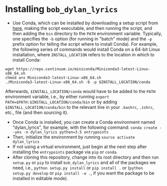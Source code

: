 # Installing `bob_dylan_lyrics`

- Use Conda, which can be installed by downloading a setup script from [here](http://conda.pydata.org/miniconda.html), making the script executable, and then running the script, and then adding the `bin` directory to the `PATH` environment variable. Typically, one specifies the `-b` option (for running in "batch" mode) and the `-p` prefix option for telling the script where to install Conda). For example, the following series of commands would install Conda on a 64-bit Linux installation, where `INSTALL_LOCATION` refers to the location in which to install Conda:
```
wget https://repo.continuum.io/miniconda/Miniconda3-latest-Linux-x86_64.sh
chmod a+x Miniconda3-latest-Linux-x86_64.sh
./Miniconda3-latest-Linux-x86_64.sh -b -p $INSTALL_LOCATION/conda
```
Afterwards, `$INSTALL_LOCATION/conda` would have to be added to the `PATH` environment variable, i.e., by either running `export PATH=$PATH:$INSTALL_LOCATION/conda/bin` or by adding `$INSTALL_LOCATION/conda/bin` to the relevant line in your `.bashrc`, `.zshrc`, etc., file (and then sourcing it).
- Once Conda is installed, you can create a Conda environment named "dylan_lyrics", for example, with the following command: `conda create --yes -n dylan_lyrics python=3.5 entrypoints`
- Then, initialize the environment by running `source activate dylan_lyrics`
- If not using a virtual environment, just begin at the next step after installing the `entrypoints` package via `pip` or `conda`.
- After cloning this repository, change into its root directory and then run `setup.py` or `pip` to install `bob_dylan_lyrics` and all of the packages we need, i.e., `python setup.py install` or `pip install .` or (`python setup.py develop` or `pip install -e .`, if you want the package to be installed in editable mode).

